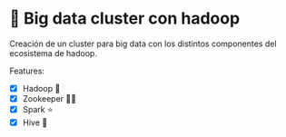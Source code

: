 # 🐘 Big data cluster con hadoop

Creación de un cluster para big data con los distintos componentes del ecosistema de hadoop.

Features:

- [x] Hadoop 🐘
- [x] Zookeeper 👨‍🌾
- [X] Spark ⭐
- [X] Hive 🐝
